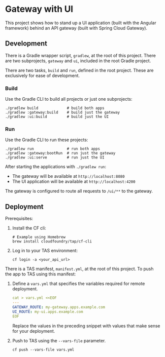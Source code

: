# Gateway with UI

This project shows how to stand up a UI application (built with the Angular framework) behind an API gateway (built with Spring Cloud Gateway).

## Development

There is a Gradle wrapper script, `gradlew`, at the root of this project. There are two subprojects, `gateway` and `ui`, included in the root Gradle project.

There are two tasks, `build` and `run`, defined in the root project. These are exclusively for ease of development.

### Build

Use the Gradle CLI to build all projects or just one subprojects:

```shell
./gradlew build             # build both apps
./gradlew :gateway:build    # build just the gateway
./gradlew :ui:build         # build just the UI
```

### Run

Use the Gradle CLI to run these projects:

```
./gradlew run               # run both apps
./gradlew :gateway:bootRun  # run just the gateway
./gradlew :ui:serve         # run just the UI
```

After starting the applications with `./gradlew run`:

* The gateway will be available at `http://localhost:8080`
* The UI application will be available at `http://localhost:4200`

The gateway is configured to route all requests to `/ui/**` to the gateway.

## Deployment

Prerequisites:

1. Install the CF cli:

   ```shell
   # Example using Homebrew
   brew install cloudfoundry/tap/cf-cli
   ```

2. Log in to your TAS environment:

   ```shell
   cf login -a <your_api_url>
   ```

There is a TAS manifest, `manifest.yml`, at the root of this project. To push the app to TAS using this manifest:

1. Define a `vars.yml` that specifies the variables required for remote deployment.

   ```yaml
   cat > vars.yml <<EOF
   ---
   GATEWAY_ROUTE: my-gateway.apps.example.com
   UI_ROUTE: my-ui.apps.example.com
   EOF
   ```

   Replace the values in the preceding snippet with values that make sense for your deployment.

2. Push to TAS using the `--vars-file` parameter.

   ```
   cf push --vars-file vars.yml
   ```
